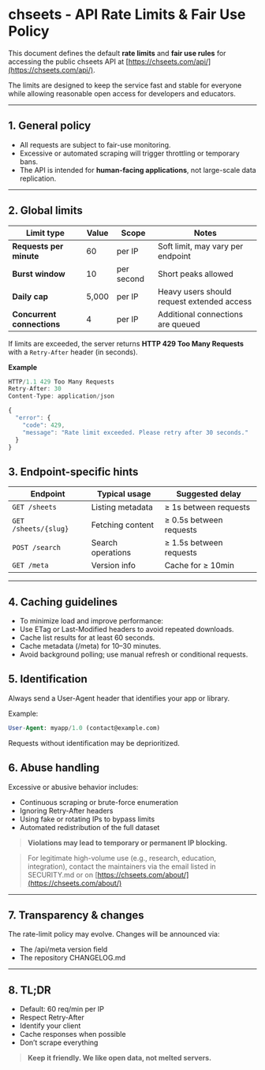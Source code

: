 # chseets - API Rate Limits & Fair Use Policy

This document defines the default **rate limits** and **fair use rules** for
accessing the public chseets API at [https://chseets.com/api/](https://chseets.com/api/).

The limits are designed to keep the service fast and stable for everyone while
allowing reasonable open access for developers and educators.

---

## 1. General policy

- All requests are subject to fair-use monitoring.
- Excessive or automated scraping will trigger throttling or temporary bans.
- The API is intended for **human-facing applications**, not large-scale data
  replication.

---

## 2. Global limits

| Limit type | Value | Scope | Notes |
|-------------|--------|--------|-------|
| **Requests per minute** | 60 | per IP | Soft limit, may vary per endpoint |
| **Burst window** | 10 | per second | Short peaks allowed |
| **Daily cap** | 5,000 | per IP | Heavy users should request extended access |
| **Concurrent connections** | 4 | per IP | Additional connections are queued |

If limits are exceeded, the server returns **HTTP 429 Too Many Requests** with a
`Retry-After` header (in seconds).

**Example**

```js
HTTP/1.1 429 Too Many Requests
Retry-After: 30
Content-Type: application/json

{
  "error": {
    "code": 429,
    "message": "Rate limit exceeded. Please retry after 30 seconds."
  }
}
```

## 3. Endpoint-specific hints

| Endpoint             | Typical usage     | Suggested delay         |
| -------------------- | ----------------- | ----------------------- |
| `GET /sheets`        | Listing metadata  | ≥ 1s between requests   |
| `GET /sheets/{slug}` | Fetching content  | ≥ 0.5s between requests |
| `POST /search`       | Search operations | ≥ 1.5s between requests |
| `GET /meta`          | Version info      | Cache for ≥ 10min       |

---

## 4. Caching guidelines

- To minimize load and improve performance:
- Use ETag or Last-Modified headers to avoid repeated downloads.
- Cache list results for at least 60 seconds.
- Cache metadata (/meta) for 10–30 minutes.
- Avoid background polling; use manual refresh or conditional requests.

## 5. Identification

Always send a User-Agent header that identifies your app or library.

Example:

```sql
User-Agent: myapp/1.0 (contact@example.com)
```

Requests without identification may be deprioritized.

## 6. Abuse handling

Excessive or abusive behavior includes:

- Continuous scraping or brute-force enumeration
- Ignoring Retry-After headers
- Using fake or rotating IPs to bypass limits
- Automated redistribution of the full dataset

> **Violations may lead to temporary or permanent IP blocking.**

> For legitimate high-volume use (e.g., research, education, integration),
contact the maintainers via the email listed in SECURITY.md or on
[https://chseets.com/about/](https://chseets.com/about/)

---

## 7. Transparency & changes

The rate-limit policy may evolve. Changes will be announced via:

- The /api/meta version field
- The repository CHANGELOG.md

---

## 8. TL;DR

- Default: 60 req/min per IP
- Respect Retry-After
- Identify your client
- Cache responses when possible
- Don’t scrape everything

> **Keep it friendly. We like open data, not melted servers.**
